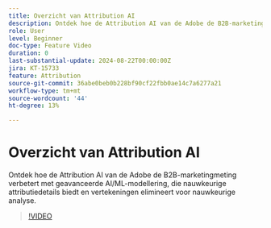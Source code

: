 ```yaml
---
title: Overzicht van Attribution AI
description: Ontdek hoe de Attribution AI van de Adobe de B2B-marketingmeting verbetert met geavanceerde AI/ML-modellering.
role: User
level: Beginner
doc-type: Feature Video
duration: 0
last-substantial-update: 2024-08-22T00:00:00Z
jira: KT-15733
feature: Attribution
source-git-commit: 36abe0beb0b228bf90cf22fbb0ae14c7a6277a21
workflow-type: tm+mt
source-wordcount: '44'
ht-degree: 13%

---
```



# Overzicht van Attribution AI

Ontdek hoe de Attribution AI van de Adobe de B2B-marketingmeting verbetert met geavanceerde AI/ML-modellering, die nauwkeurige attributiedetails biedt en vertekeningen elimineert voor nauwkeurige analyse.

>[!VIDEO](https://video.tv.adobe.com/v/3433052/?learn=on)
